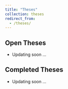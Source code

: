 ```yaml
---
title: "Theses"
collection: theses
redirect_from: 
  - /theses/
---
```


Open Theses
----
* Updating soon ...

Completed Theses
----
* Updating soon ...
